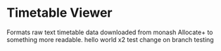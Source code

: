# Timetable Viewer
Formats raw text timetable data downloaded from monash Allocate+ to something more readable.
hello world x2
test change on branch testing